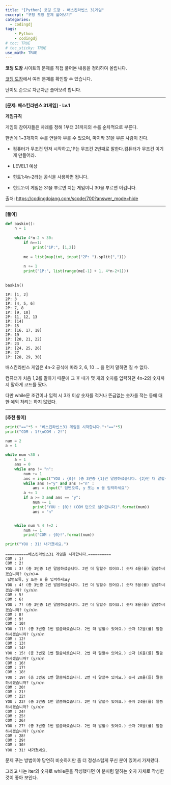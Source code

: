 ```yaml
---
title: "[Python] 코딩 도장 - 배스킨라빈스 31게임"
excerpt: "코딩 도장 문제 풀어보기"
categories: 
  - codingdj
tags: 
    - Python
    - codingdj
# toc: TRUE
# toc_sticky: TRUE
use_math: TRUE
---
```


**코딩 도장** 사이트의 문제를 직접 풀어본 내용을 정리하여 올립니다.

[코딩 도장](https://codingdojang.com/)에서 여러 문제를 확인할 수 있습니다.

난이도 순으로 차근차근 풀어보려 합니다.

---

**[문제: 배스킨라빈스 31게임] - Lv.1**

**게임규칙**

게임의 참여자들은 차례를 정해 1부터 31까지의 수를 순차적으로 부른다. 

한번에 1~3개까지 수를 연달아 부를 수 있으며, 마지막 31을 부른 사람이 진다.

- 컴퓨터가 무조건 먼저 시작하고,1P는 무조건 2번째로 말한다.컴퓨터가 무조건 이기게 만들어라.


- LEVEL1 예상


- 힌트1:4n-2라는 공식을 사용하면 됩니다.


- 힌트2:이 게임은 31을 부르면 지는 게임이니 30을 부르면 이깁니다.

출처: <https://codingdojang.com/scode/700?answer_mode=hide>

---

**[풀이]**


```python
def baskin():
    n = 1
    
    while 4*n-2 < 30:
        if n==1:
            print("1P:", [1,2])
    
        me = list(map(int, input("2P: ").split(",")))
    
        n += 1
        print("1P:", list(range(me[-1] + 1, 4*n-2+1)))
    
    
baskin()
```

    1P: [1, 2]
    2P: 3
    1P: [4, 5, 6]
    2P: 7, 8
    1P: [9, 10]
    2P: 11, 12, 13
    1P: [14]
    2P: 15
    1P: [16, 17, 18]
    2P: 19
    1P: [20, 21, 22]
    2P: 23
    1P: [24, 25, 26]
    2P: 27
    1P: [28, 29, 30]
    

배스킨라빈스 게임은 4n-2 공식에 따라 2, 6, 10 ... 을 먼저 말하면 질 수 없다.

컴퓨터가 처음 1,2를 말하기 때문에 그 후 내가 몇 개의 숫자를 입력하던 4n-2의 숫자까지 말하게 코드를 짰다.

다만 while문 조건이나 입력 시 3개 이상 숫자를 적거나 뜬금없는 숫자를 적는 등에 대한 예외 처리는 하지 않았다.

---

**[추천 풀이]**


```python
print("=="*5 + "베스킨라빈스31 게임을 시작합니다."+"=="*5)
print("COM : 1!\nCOM : 2!")

num = 2
a = 1

while num <30 : 
    a = 1
    ans = 0
    while ans != "n":
        num += 1        
        ans = input("YOU : {0}! (총 3번중 {1}번 말씀하셨습니다. {2}번 더 말할수 있어요.) 숫자 {3}을(를) 말씀하시겠습니까? (y/n)".format(num, a, 3-a, num+1))
        while ans !="y" and ans !="n" :
            ans = input(" 답변오류, y 또는 n 을 입력하세요")
        a += 1
        if a >= 3 and ans == "y":
            num += 1
            print("YOU : {0}! (COM 턴으로 넘어갑니다)".format(num))
            ans = "n"


    while num % 4 !=2 : 
        num += 1
        print("COM : {0}!".format(num))

print("YOU : 31! 내가졌네요.")
```

    ==========베스킨라빈스31 게임을 시작합니다.==========
    COM : 1!
    COM : 2!
    YOU : 3! (총 3번중 1번 말씀하셨습니다. 2번 더 말할수 있어요.) 숫자 4을(를) 말씀하시겠습니까? (y/n)ㅛ
     답변오류, y 또는 n 을 입력하세요y
    YOU : 4! (총 3번중 2번 말씀하셨습니다. 1번 더 말할수 있어요.) 숫자 5을(를) 말씀하시겠습니까? (y/n)n
    COM : 5!
    COM : 6!
    YOU : 7! (총 3번중 1번 말씀하셨습니다. 2번 더 말할수 있어요.) 숫자 8을(를) 말씀하시겠습니까? (y/n)n
    COM : 8!
    COM : 9!
    COM : 10!
    YOU : 11! (총 3번중 1번 말씀하셨습니다. 2번 더 말할수 있어요.) 숫자 12을(를) 말씀하시겠습니까? (y/n)n
    COM : 12!
    COM : 13!
    COM : 14!
    YOU : 15! (총 3번중 1번 말씀하셨습니다. 2번 더 말할수 있어요.) 숫자 16을(를) 말씀하시겠습니까? (y/n)n
    COM : 16!
    COM : 17!
    COM : 18!
    YOU : 19! (총 3번중 1번 말씀하셨습니다. 2번 더 말할수 있어요.) 숫자 20을(를) 말씀하시겠습니까? (y/n)n
    COM : 20!
    COM : 21!
    COM : 22!
    YOU : 23! (총 3번중 1번 말씀하셨습니다. 2번 더 말할수 있어요.) 숫자 24을(를) 말씀하시겠습니까? (y/n)n
    COM : 24!
    COM : 25!
    COM : 26!
    YOU : 27! (총 3번중 1번 말씀하셨습니다. 2번 더 말할수 있어요.) 숫자 28을(를) 말씀하시겠습니까? (y/n)n
    COM : 28!
    COM : 29!
    COM : 30!
    YOU : 31! 내가졌네요.
    

문제 푸는 방법이야 당연히 비슷하지만 좀 더 정성스럽게 푸신 분이 있어서 가져왔다.

그리고 나는 iter의 숫자로 while문을 작성했다면 이 분처럼 말하는 숫자 자체로 작성한 것이 좋아 보인다.
